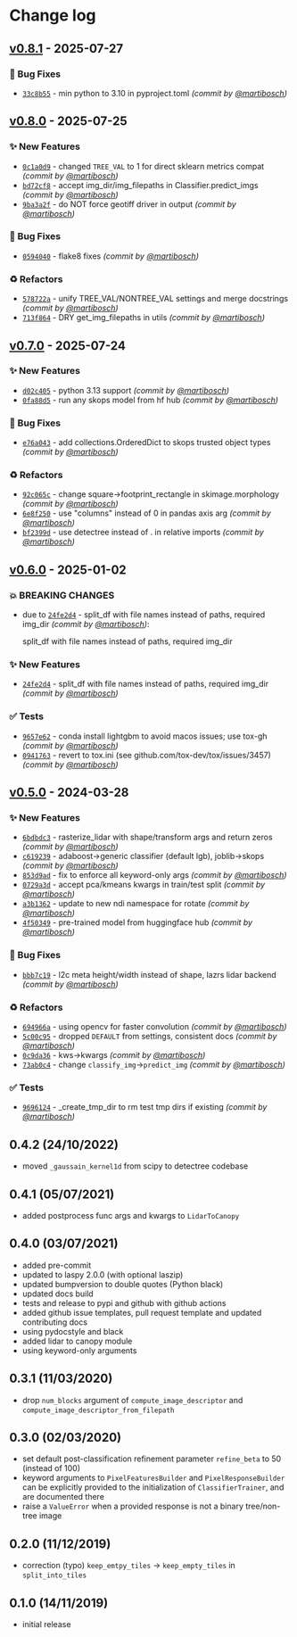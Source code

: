 # Change log

## [v0.8.1] - 2025-07-27

### :bug: Bug Fixes

- [`33c8b55`](https://github.com/martibosch/detectree/commit/33c8b555c8c670a1e7a0ab9d47aca76294d83c76) - min python to 3.10 in pyproject.toml *(commit by [@martibosch](https://github.com/martibosch))*

## [v0.8.0] - 2025-07-25

### :sparkles: New Features

- [`0c1a0d9`](https://github.com/martibosch/detectree/commit/0c1a0d912f7f137101ee400610b6b92fe9c5eebf) - changed `TREE_VAL` to 1 for direct sklearn metrics compat *(commit by [@martibosch](https://github.com/martibosch))*
- [`bd72cf8`](https://github.com/martibosch/detectree/commit/bd72cf814286dc78f80df4b097a8a3171797a81e) - accept img_dir/img_filepaths in Classifier.predict_imgs *(commit by [@martibosch](https://github.com/martibosch))*
- [`9ba3a2f`](https://github.com/martibosch/detectree/commit/9ba3a2f6381e958ddbce2fc059d2ec49597b414f) - do NOT force geotiff driver in output *(commit by [@martibosch](https://github.com/martibosch))*

### :bug: Bug Fixes

- [`0594040`](https://github.com/martibosch/detectree/commit/059404079f016ceef0bab267e3dd9ef168255afb) - flake8 fixes *(commit by [@martibosch](https://github.com/martibosch))*

### :recycle: Refactors

- [`578722a`](https://github.com/martibosch/detectree/commit/578722a4be706e3a604a7a8f4afcaa01fb589480) - unify TREE_VAL/NONTREE_VAL settings and merge docstrings *(commit by [@martibosch](https://github.com/martibosch))*
- [`713f864`](https://github.com/martibosch/detectree/commit/713f864259dde59244374d67cc3acffc54d18f42) - DRY get_img_filepaths in utils *(commit by [@martibosch](https://github.com/martibosch))*

## [v0.7.0] - 2025-07-24

### :sparkles: New Features

- [`d02c405`](https://github.com/martibosch/detectree/commit/d02c4057b8325a0b6379fc10735a7a137d82a535) - python 3.13 support *(commit by [@martibosch](https://github.com/martibosch))*
- [`0fa88d5`](https://github.com/martibosch/detectree/commit/0fa88d5b358ff80e702db679b05f180ccf013848) - run any skops model from hf hub *(commit by [@martibosch](https://github.com/martibosch))*

### :bug: Bug Fixes

- [`e76a043`](https://github.com/martibosch/detectree/commit/e76a043f59c682e520c99950b815d29793a848c1) - add collections.OrderedDict to skops trusted object types *(commit by [@martibosch](https://github.com/martibosch))*

### :recycle: Refactors

- [`92c065c`](https://github.com/martibosch/detectree/commit/92c065c3738ed8d0a6a6ca36dfbd06c515c3fcf6) - change square->footprint_rectangle in skimage.morphology *(commit by [@martibosch](https://github.com/martibosch))*
- [`6e8f250`](https://github.com/martibosch/detectree/commit/6e8f25054666dfbccf263af73b3b38900443c664) - use "columns" instead of 0 in pandas axis arg *(commit by [@martibosch](https://github.com/martibosch))*
- [`bf2399d`](https://github.com/martibosch/detectree/commit/bf2399da97c456b8b1efdc3f968bb9ce72cb02eb) - use detectree instead of . in relative imports *(commit by [@martibosch](https://github.com/martibosch))*

## [v0.6.0] - 2025-01-02

### :boom: BREAKING CHANGES

- due to [`24fe2d4`](https://github.com/martibosch/detectree/commit/24fe2d4b6c0ae51757d6a2f26b1aa113ebece84e) - split_df with file names instead of paths, required img_dir *(commit by [@martibosch](https://github.com/martibosch))*:

  split_df with file names instead of paths, required img_dir

### :sparkles: New Features

- [`24fe2d4`](https://github.com/martibosch/detectree/commit/24fe2d4b6c0ae51757d6a2f26b1aa113ebece84e) - split_df with file names instead of paths, required img_dir *(commit by [@martibosch](https://github.com/martibosch))*

### :white_check_mark: Tests

- [`9657e62`](https://github.com/martibosch/detectree/commit/9657e626b76d2509367d1b31368fcaaed1aa502b) - conda install lightgbm to avoid macos issues; use tox-gh *(commit by [@martibosch](https://github.com/martibosch))*
- [`0941763`](https://github.com/martibosch/detectree/commit/0941763c40ae5064fd503f97d20836d24046d4bd) - revert to tox.ini (see github.com/tox-dev/tox/issues/3457) *(commit by [@martibosch](https://github.com/martibosch))*

## [v0.5.0] - 2024-03-28

### :sparkles: New Features

- [`6bdbdc3`](https://github.com/martibosch/detectree/commit/6bdbdc3c348922488ec5cea06cf271d41028fbc8) - rasterize_lidar with shape/transform args and return zeros *(commit by [@martibosch](https://github.com/martibosch))*
- [`c619239`](https://github.com/martibosch/detectree/commit/c619239c3e7c3fd3bb01cd6c49763e887491d0f6) - adaboost->generic classifier (default lgb), joblib->skops *(commit by [@martibosch](https://github.com/martibosch))*
- [`853d9ad`](https://github.com/martibosch/detectree/commit/853d9ad2f22886fbb20fd334de7ab84f390e4c6e) - fix to enforce all keyword-only args *(commit by [@martibosch](https://github.com/martibosch))*
- [`0729a3d`](https://github.com/martibosch/detectree/commit/0729a3dcbd4be964311b8c29ff5d116a2385fc9f) - accept pca/kmeans kwargs in train/test split *(commit by [@martibosch](https://github.com/martibosch))*
- [`a3b1362`](https://github.com/martibosch/detectree/commit/a3b1362c237097c2dd572b72a86c8b8706680fe4) - update to new ndi namespace for rotate *(commit by [@martibosch](https://github.com/martibosch))*
- [`4f50349`](https://github.com/martibosch/detectree/commit/4f50349a6647abb802d61e63c2416260c8b2c631) - pre-trained model from huggingface hub *(commit by [@martibosch](https://github.com/martibosch))*

### :bug: Bug Fixes

- [`bbb7c19`](https://github.com/martibosch/detectree/commit/bbb7c197bbdf13897f49ddeb07089a470571b59d) - l2c meta height/width instead of shape, lazrs lidar backend *(commit by [@martibosch](https://github.com/martibosch))*

### :recycle: Refactors

- [`694966a`](https://github.com/martibosch/detectree/commit/694966ad7541de2a2d9708774255c8c1a05ccf08) - using opencv for faster convolution *(commit by [@martibosch](https://github.com/martibosch))*
- [`5c00c95`](https://github.com/martibosch/detectree/commit/5c00c954134a9ce2484bb8fa6f09d0da2f059c14) - dropped `DEFAULT` from settings, consistent docs *(commit by [@martibosch](https://github.com/martibosch))*
- [`0c9da36`](https://github.com/martibosch/detectree/commit/0c9da361f89452c7d34c6a3763fb5063cf9f469b) - kws->kwargs *(commit by [@martibosch](https://github.com/martibosch))*
- [`73ab0c4`](https://github.com/martibosch/detectree/commit/73ab0c4492f097755ecadb002b179553176a6368) - change `classify_img`->`predict_img` *(commit by [@martibosch](https://github.com/martibosch))*

### :white_check_mark: Tests

- [`9696124`](https://github.com/martibosch/detectree/commit/96961244679d1ebca5e5414d8678576f7e73bb03) - \_create_tmp_dir to rm test tmp dirs if existing *(commit by [@martibosch](https://github.com/martibosch))*

## 0.4.2 (24/10/2022)

- moved `_gaussain_kernel1d` from scipy to detectree codebase

## 0.4.1 (05/07/2021)

- added postprocess func args and kwargs to `LidarToCanopy`

## 0.4.0 (03/07/2021)

- added pre-commit
- updated to laspy 2.0.0 (with optional laszip)
- updated bumpversion to double quotes (Python black)
- updated docs build
- tests and release to pypi and github with github actions
- added github issue templates, pull request template and updated contributing docs
- using pydocstyle and black
- added lidar to canopy module
- using keyword-only arguments

## 0.3.1 (11/03/2020)

- drop `num_blocks` argument of `compute_image_descriptor` and `compute_image_descriptor_from_filepath`

## 0.3.0 (02/03/2020)

- set default post-classification refinement parameter `refine_beta` to 50 (instead of 100)
- keyword arguments to `PixelFeaturesBuilder` and `PixelResponseBuilder` can be explicitly provided to the initialization of `ClassifierTrainer`, and are documented there
- raise a `ValueError` when a provided response is not a binary tree/non-tree image

## 0.2.0 (11/12/2019)

- correction (typo) `keep_emtpy_tiles` -> `keep_empty_tiles` in `split_into_tiles`

## 0.1.0 (14/11/2019)

- initial release

[v0.5.0]: https://github.com/martibosch/detectree/compare/v0.4.2...v0.5.0
[v0.6.0]: https://github.com/martibosch/detectree/compare/v0.5.1...v0.6.0
[v0.7.0]: https://github.com/martibosch/detectree/compare/v0.6.0...v0.7.0
[v0.8.0]: https://github.com/martibosch/detectree/compare/v0.7.0...v0.8.0
[v0.8.1]: https://github.com/martibosch/detectree/compare/v0.8.0...v0.8.1
